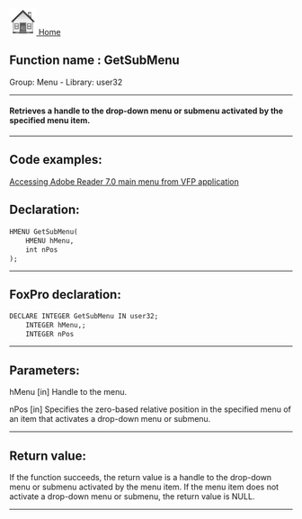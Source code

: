 [<img src="../../images/home.png"> Home ](https://github.com/VFPX/Win32API)  

## Function name : GetSubMenu
Group: Menu - Library: user32    
***  


#### Retrieves a handle to the drop-down menu or submenu activated by the specified menu item.
***  


## Code examples:
[Accessing Adobe Reader 7.0 main menu from VFP application](../../samples/sample_495.md)  

## Declaration:
```foxpro  
HMENU GetSubMenu(
	HMENU hMenu,
	int nPos
);  
```  
***  


## FoxPro declaration:
```foxpro  
DECLARE INTEGER GetSubMenu IN user32;
	INTEGER hMenu,;
	INTEGER nPos  
```  
***  


## Parameters:
hMenu
[in] Handle to the menu. 

nPos
[in] Specifies the zero-based relative position in the specified menu of an item that activates a drop-down menu or submenu.   
***  


## Return value:
If the function succeeds, the return value is a handle to the drop-down menu or submenu activated by the menu item. If the menu item does not activate a drop-down menu or submenu, the return value is NULL.   
***  

